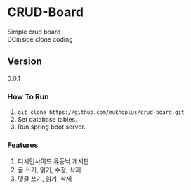 # CRUD-Board

Simple crud board<br>
DCinside clone coding

## Version

0.0.1

### How To Run

1. ``git clone https://github.com/mukhoplus/crud-board.git``
2. Set database tables.
3. Run spring boot server.

### Features

1. 디시인사이드 유동닉 게시판
2. 글 쓰기, 읽기, 수정, 삭제
3. 댓글 쓰기, 읽기, 삭제